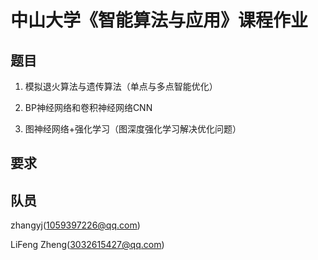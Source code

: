 # 中山大学《智能算法与应用》课程作业

## 题目

1. 模拟退火算法与遗传算法（单点与多点智能优化）

2. BP神经网络和卷积神经网络CNN

3. 图神经网络+强化学习（图深度强化学习解决优化问题）

## 要求




## 队员

zhangyj(1059397226@qq.com)

LiFeng Zheng(3032615427@qq.com)